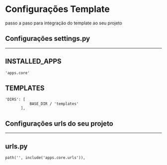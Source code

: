 # Configurações Template
<p>passo a paso para integração do template ao seu projeto</p>

## Configurações settings.py
<hr>

 ## INSTALLED_APPS
 
 ```
'apps.core'
```

 ## TEMPLATES
 
 ```
'DIRS': [
            BASE_DIR / 'templates'
        ],
```
## Configurações urls do seu projeto
<hr>

 ## urls.py
 
 ```
path('', include('apps.core.urls')),
```



